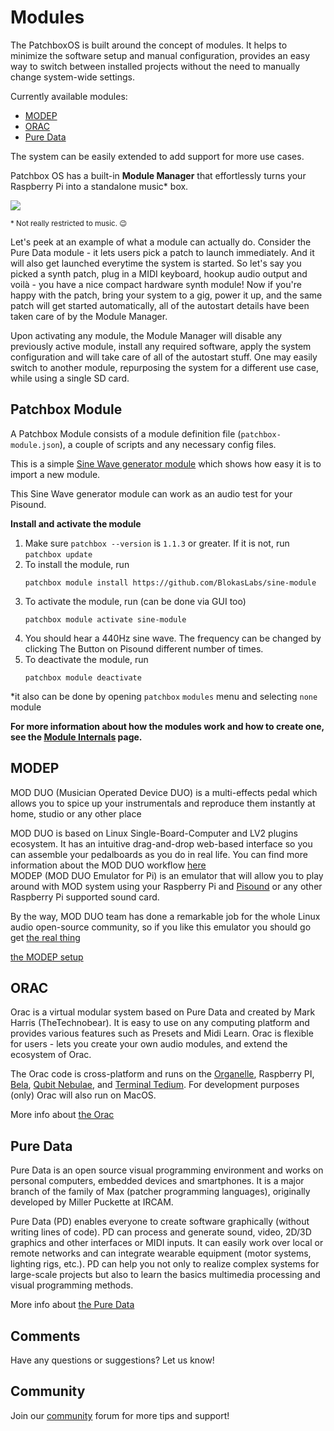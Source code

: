 # Modules

The PatchboxOS is built around the concept of modules. It helps to minimize the software setup and manual configuration, provides an easy way to switch between installed projects without the need to manually change system-wide settings.

Currently available modules:

- <a href="https://blokas.io/MODEP/" target="_blank">MODEP</a>
- <a href="https://community.blokas.io/t/orac-2-0-for-the-raspberry-pi/1099" target="_blank">ORAC</a>
- [Pure Data](SoftwareGuides.md#pure-data)

The system can be easily extended to add support for more use cases.

Patchbox OS has a built-in **Module Manager** that effortlessly turns your Raspberry Pi into a standalone music\* box.

![](https://raw.githubusercontent.com/wiki/BlokasLabs/patchbox-os-gen/images/modules.png)

<sup>\* Not really restricted to music. 😉</sup>


Let's peek at an example of what a module can actually do. Consider the Pure Data module - it lets users pick a patch to launch immediately. And it will also get launched everytime the system is started.
So let's say you picked a synth patch, plug in a MIDI keyboard, hookup audio output and voilà - you have a nice compact hardware synth module! Now if you're happy with the patch, bring your system to a gig, power it up, and the same patch will get started automatically, all of the autostart details have been taken care of by the Module Manager.

Upon activating any module, the Module Manager will disable any previously active module, install any required software, apply the system configuration and will take care of all of the
autostart stuff. One may easily switch to another module, repurposing the system for a different use case, while using a single SD card.

## Patchbox Module

A Patchbox Module consists of a module definition file (`patchbox-module.json`), a couple of scripts and any necessary config files.

This is a simple <a href="https://github.com/BlokasLabs/sine-module" target='_blank'>Sine Wave generator module</a> which shows how easy it is to import a new module.

This Sine Wave generator module can work as an audio test for your Pisound. 

**Install and activate the module**

1. Make sure `patchbox --version` is `1.1.3` or greater. If it is not, run `patchbox update`
2. To install the module, run
    ```
    patchbox module install https://github.com/BlokasLabs/sine-module
    ```
3. To activate the module, run (can be done via GUI too)
    ``` 
    patchbox module activate sine-module
    ```
4. You should hear a 440Hz sine wave. The frequency can be changed by clicking The Button on Pisound different number of times.
5. To deactivate the module, run
    ```
    patchbox module deactivate
    ```

*it also can be done by opening `patchbox` `modules` menu and selecting `none` module   


**For more information about how the modules work and how to create one, see the [Module Internals](Module-Internals.md) page.**


## MODEP

MOD DUO (Musician Operated Device DUO) is a multi-effects pedal which allows you to spice up your instrumentals and reproduce them instantly at home, studio or any other place 

MOD DUO is based on Linux Single-Board-Computer and LV2 plugins ecosystem. It has an intuitive drag-and-drop web-based interface so you can assemble your pedalboards as you do in real life. You can find more information about the MOD DUO workflow <a href="https://www.moddevices.com/products/mod-duo" target='_blank'>here</a>  
MODEP (MOD DUO Emulator for Pi) is an emulator that will allow you to play around with MOD system using your Raspberry Pi and <a href="https://blokas.io/pisound" target='_blank'>Pisound</a> or any other Raspberry Pi supported sound card.

By the way, MOD DUO team has done a remarkable job for the whole Linux audio open-source community, so if you like this emulator you should go get <a href="https://www.moddevices.com/" target='_blank'>the real thing</a> 

<a href="https://blokas.io/modep/docs/Setup/" target='_blank'>the MODEP setup</a>     

## ORAC

Orac is a virtual modular system based on Pure Data and created by Mark Harris (TheTechnobear). It is easy to use on any computing platform and provides various features such as Presets and Midi Learn. Orac is flexible for users - lets you create your own audio modules, and extend the ecosystem of Orac.

The Orac code is cross-platform and runs on the <a href="https://www.critterandguitari.com/organelle" target='_blank'>Organelle</a>, Raspberry PI, <a href="https://bela.io" target='_blank'>Bela</a>, <a href="https://www.qubitelectronix.com/shop/nebulae" target='_blank'>Qubit Nebulae</a>, and <a href="https://github.com/mxmxmx/terminal_tedium" target='_blank'>Terminal Tedium</a>. For development purposes (only) Orac will also run on MacOS.

More info about <a href="https://github.com/TheTechnobear/Orac/wiki" target='_blank'>the Orac</a> 

## Pure Data

Pure Data is an open source visual programming environment and works on personal computers, embedded devices and smartphones. It is a major branch of the family of Max (patcher programming languages), originally developed by Miller Puckette at IRCAM. 

Pure Data (PD) enables everyone to create software graphically (without writing lines of code). PD can process and generate sound, video, 2D/3D graphics and other interfaces or MIDI inputs. It can easily work over local or remote networks and can integrate wearable equipment (motor systems, lighting rigs, etc.). PD can help you not only to realize complex systems for large-scale projects but also to learn the basics multimedia processing and visual programming methods. 

More info about <a href="https://puredata.info/" target='_blank'>the Pure Data</a> 


## Comments

Have any questions or suggestions? Let us know!

## Community

Join our <a href = "https://community.blokas.io/" target="_blank">community</a> forum for more tips and support! 